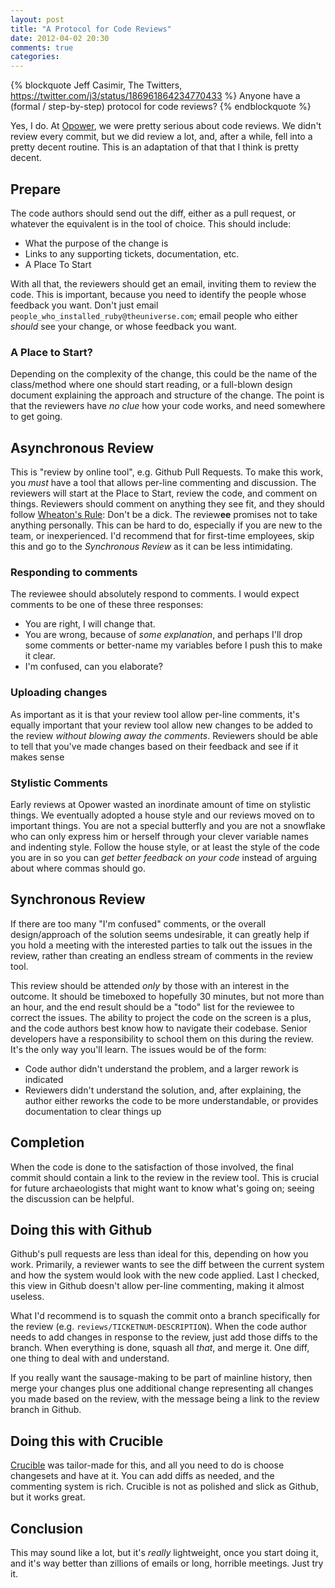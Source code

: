 ```yaml
---
layout: post
title: "A Protocol for Code Reviews"
date: 2012-04-02 20:30
comments: true
categories: 
---
```

{% blockquote Jeff Casimir, The Twitters, https://twitter.com/j3/status/186961864234770433 %}
Anyone have a (formal / step-by-step) protocol for code reviews?
{% endblockquote %}

Yes, I do.  At [Opower][opower], we were pretty serious about code reviews.  We didn't review every commit, but we did review a lot, and, after a while, fell into a pretty decent routine.  This is an adaptation of that that I think is pretty decent.

<!-- more -->

## Prepare

The code authors should send out the diff, either as a pull request, or whatever the equivalent is in the tool of choice.  This should include:

* What the purpose of the change is
* Links to any supporting tickets, documentation, etc.
* A Place To Start

With all that, the reviewers should get an email, inviting them to review the code.  This is important, because you need to identify the people whose feedback you want.  Don't just email `people_who_installed_ruby@theuniverse.com`; email people who either *should* see your change, or whose feedback you want.

### A Place to Start?

Depending on the complexity of the change, this could be the name of the class/method where one should start reading, or a full-blown design document explaining the approach and structure of the change.  The point is that the reviewers have *no clue* how your code works, and need somewhere to get going.

## Asynchronous Review

This is "review by online tool", e.g. Github Pull Requests.  To make this work, you *must* have a tool that allows per-line commenting and discussion.  The reviewers will start at the Place to Start, review the code, and comment on things.  Reviewers should comment on anything they see fit, and they should follow [Wheaton's Rule][wheaton]: Don't be a dick.  The review**ee** promises not to take anything personally.  This can be hard to do, especially if you are new to the team, or inexperienced.  I'd recommend that for first-time employees, skip this and go to the _Synchronous Review_ as it can be less intimidating.

### Responding to comments

The reviewee should absolutely respond to comments.  I would expect comments to be one of these three responses:

* You are right, I will change that.
* You are wrong, because of _some explanation_, and perhaps I'll drop some comments or better-name my variables before I push this to make it clear.
* I'm confused, can you elaborate?

### Uploading changes

As important as it is that your review tool allow per-line comments, it's equally important that your review tool allow new changes to be added to the review *without blowing away the comments*.  Reviewers should be able to tell that you've made changes based on their feedback and see if it makes sense

### Stylistic Comments

Early reviews at Opower wasted an inordinate amount of time on stylistic things.  We eventually adopted a house style and our reviews moved on to important things.  You are not a special butterfly and you are not a snowflake who can only express him or herself through your clever variable names and indenting style.  Follow the house style, or at least the style of the code you are in so you can *get better feedback on your code* instead of arguing about where commas should go.

## Synchronous Review

If there are too many "I'm confused" comments, or the overall design/approach of the solution seems undesirable, it can greatly help if you hold a meeting with the interested parties to talk out the issues in the review, rather than creating an endless stream of comments in the review tool.

This review should be attended *only* by those with an interest in the outcome.  It should be timeboxed to hopefully 30 minutes, but not more than an hour, and the end result should be a "todo" list for the reviewee to correct the issues.  The ability to project the code on the screen is a plus, and the code authors best know how to navigate their codebase.  Senior developers have a responsibility to school them on this during the review.  It's the only way you'll learn. The issues would be of the form:

* Code author didn't understand the problem, and a larger rework is indicated
* Reviewers didn't understand the solution, and, after explaining, the author either reworks the code to be more understandable, or provides documentation to clear things up

## Completion

When the code is done to the satisfaction of those involved, the final commit should contain a link to the review in the review tool. This is crucial for future archaeologists  that might want to know what's going on; seeing the discussion can be helpful.

## Doing this with Github

Github's pull requests are less than ideal for this, depending on how you work.  Primarily, a reviewer wants to see the diff between the current system and how the system would look with the new code applied.  Last I checked, this view in Github doesn't allow per-line commenting, making it almost useless.

What I'd recommend is to squash the commit onto a branch specifically for the review (e.g. `reviews/TICKETNUM-DESCRIPTION`).  When the code author needs to add changes in response to the review, just add those diffs to the branch.  When everything is done, squash all *that*, and merge it.  One diff, one thing to deal with and understand.  

If you really want the sausage-making to be part of mainline history, then merge your changes plus one additional change representing all changes you made based on the review, with the message being a link to the review branch in Github.

## Doing this with Crucible

[Crucible] was tailor-made for this, and all you need to do is choose changesets and have at it.  You can add diffs as needed, and the commenting system is rich.  Crucible is not as polished and slick as Github, but it works great.

## Conclusion

This may sound like a lot, but it's *really* lightweight, once you start doing it, and it's way better than zillions of emails or
long, horrible meetings.  Just try it.

[opower]: http://www.heyitsopower.com
[wheaton]: http://twitter.com/#!/wilw/statuses/5966220832
[Crucible]: http://www.atlassian.com/software/crucible/overview
